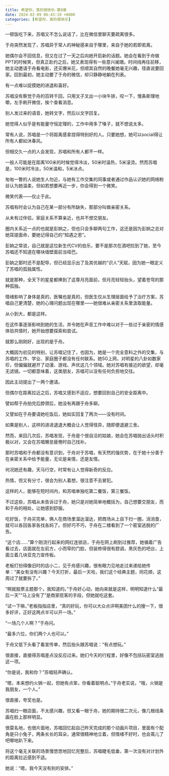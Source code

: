 ```yaml
---
title: 希望你，真的很快乐-第8章
date: 2024-02-09 06:43:19 +0800
categories: [希望你，真的很快乐]
---
```


一顿饭吃下来，苏唱又不怎么说话了，比在微信里聊天要疏离很多。

于舟突然发现了，苏唱异于常人的神秘感来自于哪里，来自于她的若即若离。

她偶尔会不回信息，但又在过了一天之后向她开启新的话题。她会在看到于舟做PPT的时候笑，但真正赴约之后，她又表现得有一些意兴阑珊。时间线再往前移，她主动邀请于舟看电影，还买爆米花，但顺其自然的晚餐她毫无兴趣，径直说要回家。回到最初，她主动要了于舟的微信，却只静静地躺在列表。

有一点难以捉摸她的进退和喜好。

苏唱没有察觉于舟的百转千回，只用叉子叉出一小块牛排，咬一下，慢条斯理地嚼，左手刷开微信，挨个查看消息。

别人发过来的语音，她转文字，然后以文字回复。

她觉得人似乎是有能量守恒定理的，工作中用多了嗓子，就不想说太多。

常有人说，苏唱是一个将距离感拿捏得特别好的人。只要她想，她可以social得让所有人都如沐春风。

但相交久一点的人会发现，苏唱和所有人都不一样。

一般人可能是在距离100米的时候觉得冷淡，50米时温热，5米滚烫。然而苏唱是，100米时冷淡，50米温和，5米冰点。

匆匆一瞥的人说她生人勿近，与她有工作交集的同事或者通过作品认识她的网络粉丝认为她温柔，但如若想要再近一步，你会得到一个微笑。

微笑代表——仅止于此。

苏唱有时会认为自己在某一部分有所缺失，那部分叫做亲密关系。

从未有过伴侣，家庭关系不算亲近，也并不想交朋友。

圈内关系近一点的也就是彭姠之，但也只会多聊两句工作，这还是因为彭姠之总对她耳提面命，要她记得自己的“知遇之恩”。

彭姠之常说，自己就是这位新生代CV的伯乐，要不是那次在酒吧捡到了她，至今苏唱还不知道在哪块墙壁面前当哑巴。

彭姠之那时还不是配导，但已经显示出了及其优越的“识人”天赋，因为她一眼定义了苏唱的孤独属性。

就是那种，全天下的星星都捧到了这尊月亮面前，但月亮轻轻抬头，望着苍穹的那种孤独。

情绪影响了身体是真的，医嘱也是真的，但医生仅从生理层面给予了治疗方案，苏唱自己更清楚，她的心理问题出现在哪里——她很难从亲密关系里汲取能量。

从小到大，都是这样。

在这件事逐渐影响到她的生活，并令她在声音工作中难以对于一些过于亲密的情感体验共情时，她开始想要探索和尝试。

就那么刚刚好，出现的是于舟。

大概因为初见的特别，让苏唱记住了，也因为，她是一个完全意料之外的交集，与苏唱的工作、学业、家庭圈子都没有任何联系。她5G上网，对明星的八卦如数家珍，但偏偏就避开了动漫、游戏、声优这几个领域。她对苏唱有接近的欲望，却毫无滤镜。一切都意味着，这类朋友，苏唱可以没有任何负担地交往。

因此主动提出了一两个邀请。

但偶尔在距离拉近之后，苏唱又感到不适应，想要回到自己的安全距离中。

譬如帮于舟拍完后脖颈后，她没有再跟于舟多聊。

又譬如在于舟要请她吃饭后，她如实回复了两次——没有时间。

如果是别人，这样的进进退退大概会让人觉得怪异，随即便退避三舍。

然而，来回几次后，苏唱发现，于舟是个很自洽的姑娘，她会在苏唱抛出话头时积极以对，又会在苏唱懒怠疲倦时自己找补。

那时苏唱和于舟都没有意识到，于舟对于苏唱，有天然的强优势，在于她十分善于在亲密关系中给予能量，无论是亲情，还是友情。

何况她还有趣，天马行空，时常有让人觉得新奇的反应。

热情，但又有分寸，很会为别人着想，很注意不去冒犯。

这样的人，能够在短时间内，和苏唱单独吃第二餐饭，第三餐饭。

不过这些，苏唱从未告诉过于舟，她只是对她简单地概括为，自己想要交朋友，而和于舟的相处，让她感到舒服。

吃好饭，于舟买完单，俩人在商场里溜达溜达，把商场从上自下扫一圈，消消食，就可以各回各家各找各妈了。但好巧不巧，于舟在二楼看到了一个密室逃脱的广告。

“这个店……”算个刚流行起来的网红连锁店，于舟在网上刷到过推荐，她循着广告看过去，店面就在左前方，小而窄的门脸，但装修得很有腔调，黑灰色的吧台，上面立着几块亚克力宣传板。

老板打扮得像旧时的店小二，见于舟感兴趣，很有眼力见地走过来递给她传单：“美女有没有兴趣？今天打折，最后一天哈，我们这个经典主题，同花顺，这周过了就要拆了。”

“啊就股票主题那个，我知道的。”于舟好心动，她向来就是这样，明明知道什么“最后一天”“马上没有了”是商家揽客的手段，但她就吃这套。

“试一下嘛，”老板指指店里，“真的好玩，你可以大众点评啊美团什么的搜一下，很多好评，正好这两点半可以开一场。”

“一场几个人啊？”于舟问。

“最多六位，你们两个人也可以。”

于舟又低下头看了看宣传单，然后抬头跟苏唱说：“有点想玩。”

很直接，直接得苏唱差点没反应过来。她们今天的行程里，好像不包括玩密室逃脱这一项。

“你是说，我和你？”苏唱轻声确认。

“嗯，本来想约火锅一起，但她有点笨，你看着聪明点。”于舟老实说，“哦，火锅是我朋友，一个人。”

很直接，夸奖也是。

苏唱扫一眼店面，不太感兴趣，但又看一眼于舟，她的期待很二次元，像几根线条画在脸上那样明显。

很莫名地，也很片面地，苏唱回忆起自己昨天完成的那个动画片项目，里面有个配角是只小兔子，两条长长的耳朵，通常很精神地立着，但情绪不好时，也会蔫儿了吧唧地趴下来。

将这个毫无关联的场景慢悠悠地回忆完整后，苏唱睫毛低垂，第一次没有对计划外的距离拉近感到不适。

她说：“嗯，我今天没有别的安排。”

